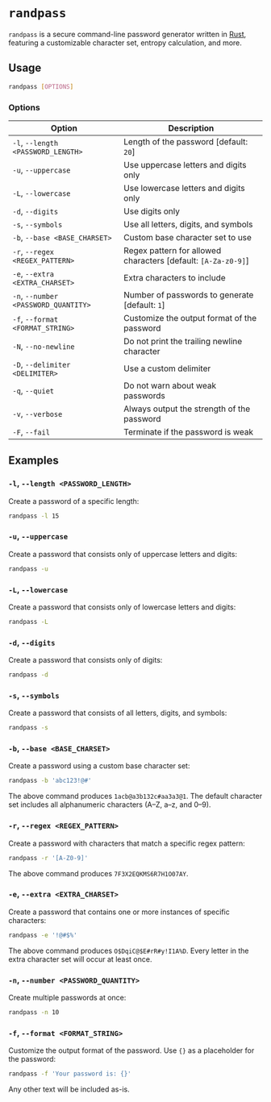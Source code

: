 # `randpass`

`randpass` is a secure command-line password generator written in
[Rust], featuring a customizable character set, entropy calculation, and
more.

## Usage

```bash
randpass [OPTIONS]
```

### Options

| Option                               | Description                                                   |
| ------------------------------------ | ------------------------------------------------------------- |
| `-l`, `--length <PASSWORD_LENGTH>`   | Length of the password [default: `20`]                        |
| `-u`, `--uppercase`                  | Use uppercase letters and digits only                         |
| `-L`, `--lowercase`                  | Use lowercase letters and digits only                         |
| `-d`, `--digits`                     | Use digits only                                               |
| `-s`, `--symbols`                    | Use all letters, digits, and symbols                          |
| `-b`, `--base <BASE_CHARSET>`        | Custom base character set to use                              |
| `-r`, `--regex <REGEX_PATTERN>`      | Regex pattern for allowed characters [default: `[A-Za-z0-9]`] |
| `-e`, `--extra <EXTRA_CHARSET>`      | Extra characters to include                                   |
| `-n`, `--number <PASSWORD_QUANTITY>` | Number of passwords to generate [default: `1`]                |
| `-f`, `--format <FORMAT_STRING>`     | Customize the output format of the password                   |
| `-N`, `--no-newline`                 | Do not print the trailing newline character                   |
| `-D`, `--delimiter <DELIMITER>`      | Use a custom delimiter                                        |
| `-q`, `--quiet`                      | Do not warn about weak passwords                              |
| `-v`, `--verbose`                    | Always output the strength of the password                    |
| `-F`, `--fail`                       | Terminate if the password is weak                             |

## Examples

### `-l`, `--length <PASSWORD_LENGTH>`

Create a password of a specific length:

```bash
randpass -l 15
```

### `-u`, `--uppercase`

Create a password that consists only of uppercase letters and digits:

```bash
randpass -u
```

### `-L`, `--lowercase`

Create a password that consists only of lowercase letters and digits:

```bash
randpass -L
```

### `-d`, `--digits`

Create a password that consists only of digits:

```bash
randpass -d
```

### `-s`, `--symbols`

Create a password that consists of all letters, digits, and symbols:

```bash
randpass -s
```

### `-b`, `--base <BASE_CHARSET>`

Create a password using a custom base character set:

```bash
randpass -b 'abc123!@#'
```

The above command produces `1acb@a3b132c#aa3a3@1`. The default character
set includes all alphanumeric characters (A–Z, a–z, and 0–9).

### `-r`, `--regex <REGEX_PATTERN>`

Create a password with characters that match a specific regex pattern:

```bash
randpass -r '[A-Z0-9]'
```

The above command produces `7F3X2EQKMS6R7H1O07AY`.

### `-e`, `--extra <EXTRA_CHARSET>`

Create a password that contains one or more instances of specific
characters:

```bash
randpass -e '!@#$%'
```

The above command produces `O$DqiC@$E#rR#y!I1A%D`. Every letter in the
extra character set will occur at least once.

### `-n`, `--number <PASSWORD_QUANTITY>`

Create multiple passwords at once:

```bash
randpass -n 10
```

### `-f`, `--format <FORMAT_STRING>`

Customize the output format of the password. Use `{}` as a placeholder
for the password:

```bash
randpass -f 'Your password is: {}'
```

Any other text will be included as-is.

[Rust]: https://www.rust-lang.org/
